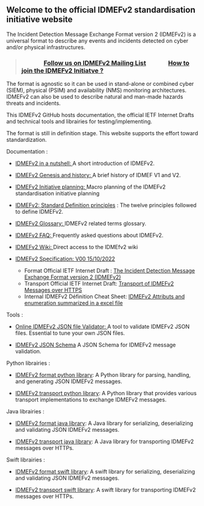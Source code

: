 ## Welcome to the official IDMEFv2 standardisation initiative website

   The Incident Detection Message Exchange Format version 2 (IDMEFv2) is a universal format to describe any events and incidents detected on cyber and/or
   physical infrastructures.
   
   >
   > ### &nbsp; &nbsp; &nbsp; &nbsp; &nbsp; &nbsp; &nbsp; &nbsp;[**Follow us on IDMEFv2 Mailing List**](https://www.freelists.org/list/idmefv2)  &nbsp; &nbsp; &nbsp; &nbsp; &nbsp; &nbsp; &nbsp; [**How to join the IDMEFv2 Initiatve ?**](https://github.com/IDMEFv2/IDMEFv2-Specification/wiki/IDMEFv2-:-How-to-join-and-support-the-IDMEFv2-initiative-%3F)
   >

   The format is agnostic so it can be used in stand-alone or combined cyber (SIEM), physical (PSIM) and availability (NMS) monitoring
   architectures.  IDMEFv2 can also be used to describe natural and man-made hazards threats and incidents.
   
   This IDMEFv2 GitHub hosts documentation, the official IETF Internet Drafts and technical tools and librairies for testing/implementing.
   
   The format is still in definition stage. This website supports the effort toward standardization.
   
   Documentation :
   
   * [IDMEFv2 in a nutshell: ](https://github.com/IDMEFv2/IDMEFv2-Specification/wiki/IDMEFv2-in-a-nutshell) A short introduction of IDMEFv2. 
   
   * [IDMEFv2 Genesis and history: ](https://github.com/IDMEFv2/idmefv2-drafts/wiki/IDMEFv2-history-and-genesis)
   A brief history of IDMEF V1 and V2.
   
   * [IDMEFv2 Initiative planning: ](https://github.com/IDMEFv2/IDMEFv2-Specification/wiki/IDMEFv2-:-Initiative-planning-(2022---2023---2024-)s)
   Macro planning of the IDMEFv2 standardisation initiative planning
   
   * [IDMEFv2: Standard Definition principles](https://github.com/IDMEFv2/idmefv2-drafts/wiki/IDMEFv2-principles) : The twelve principles followed to define IDMEFv2.
   
   * [IDMEFv2 Glossary: ](https://github.com/IDMEFv2/IDMEFv2-Specification/wiki/IDMEFv2-:-Glossary) IDMEFv2 related terms glossary.
   
   * [IDMEFv2 FAQ: ](https://github.com/IDMEFv2/idmefv2-drafts/wiki/IDMEFv2-FAQ)
   Frequently asked questions about IDMEFv2.
   
   * [IDMEFv2 Wiki: ](https://github.com/IDMEFv2/IDMEFv2-Specification/wiki) Direct access to the IDMEfv2 wiki
   
   * [IDMEFv2 Specification: V00 15/10/2022 ](https://github.com/IDMEFv2/idmefv2-drafts)  
       * Format Official IETF Internet Draft :  [ The Incident Detection Message Exchange Format version 2 (IDMEFv2)](https://datatracker.ietf.org/doc/draft-lehmann-idmefv2/)
       * Transport Official IETF Internet Draft: [Transport of IDMEFv2 Messages over HTTPS](https://datatracker.ietf.org/doc/draft-poirotte-idmefv2-https-transport/) 
       * Internal IDMEFv2 Définition Cheat Sheet: [IDMEFv2 Attributs and enumeration summarized in a excel file](https://github.com/IDMEFv2/IDMEFv2-Specification/blob/main/IDMEFv2-Definition.xlsx)
   
<!---  

* [IDMEFv2 JSON Examples ](https://github.com/IDMEFv2/idmefv2-drafts/wiki/IDMEFv2-:-JSON-Alerts-Examples)  
   IDMEFv2 JSON alert (Cyber, Physical, Threat , Monitoring, etc.) . A must read if you are creating your own JSON files.

--->
   
   Tools :
   
   * [Online IDMEFv2 JSON file Validator: ](https://idmefv2.github.io/idmefv2_validator.html)
   A tool to validate IDMEFv2 JSON files. Essential to tune your own JSON files.
   
   * [ IDMEFv2 JSON Schema]( https://raw.githubusercontent.com/IDMEFv2/IDMEFv2-Specification/main/IDMEFv2.schema)
   A JSON Schema for IDMEFv2 message validation.
   
 <!---     
   
   IDMEFv2 prototypes : (work in progress)
   
   * [IDMEFv2 SIEM prototype](https://github.com/IDMEFv2/IDMEFv2-prototype) : 
   An IDMEFv2 manager prototype (server, storage, correlation and visualisation)
   
-->   
   
   Python librairies :
   
   * [IDMEFv2 format python library](https://github.com/IDMEFv2/python-idmefv2): 
   A Python library for parsing, handling, and generating JSON IDMEFv2 messages.
   
   * [IDMEFv2 transport python library](https://github.com/IDMEFv2/python-idmefv2-transport): 
   A Python library that provides various transport implementations to exchange IDMEFv2 messages.
   
   Java librairies :
   
   * [IDMEFv2 format java library](https://github.com/IDMEFv2/java-idmef-library): 
   A Java library for serializing, deserializing and validating JSON IDMEFv2 messages.
   
   * [IDMEFv2 transport java library](https://github.com/IDMEFv2/java-idmef-transport-library): 
   A Java library for transporting IDMEFv2 messages over HTTPs.
   
   Swift librairies :
   
   * [IDMEFv2 format swift library](https://github.com/IDMEFv2/swift-idmef-library): 
   A swift library for serializing, deserializing and validating JSON IDMEFv2 messages.
   
   * [IDMEFv2 transport swift library](https://github.com/IDMEFv2/swift-idmef-transport-library): 
   A swift library for transporting IDMEFv2 messages over HTTPs.
   
  
   

<!--

**Here are some ideas to get you started:**



🙋‍♀️ A short introduction - what is your organization all about?
🌈 Contribution guidelines - how can the community get involved?
👩‍💻 Useful resources - where can the community find your docs? Is there anything else the community should know?
🍿 Fun facts - what does your team eat for breakfast?
🧙 Remember, you can do mighty things with the power of [Markdown](https://docs.github.com/github/writing-on-github/getting-started-with-writing-and-formatting-on-github/basic-writing-and-formatting-syntax)
-->

